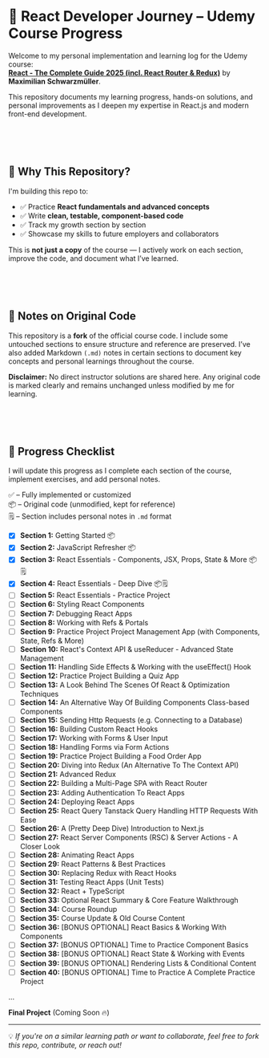 # 🚀 React Developer Journey – Udemy Course Progress

Welcome to my personal implementation and learning log for the Udemy course:  
**[React - The Complete Guide 2025 (incl. React Router & Redux)](https://www.udemy.com/course/react-the-complete-guide-incl-redux/?couponCode=ST7MT290425G4)** by **Maximilian Schwarzmüller**.

This repository documents my learning progress, hands-on solutions, and personal improvements as I deepen my expertise in React.js and modern front-end development.

<br><br><br>

## 🎯 Why This Repository?

I'm building this repo to:

- ✅ Practice **React fundamentals and advanced concepts**
- ✅ Write **clean, testable, component-based code**
- ✅ Track my growth section by section
- ✅ Showcase my skills to future employers and collaborators

This is **not just a copy** of the course — I actively work on each section, improve the code, and document what I’ve learned.

<br><br><br>

## 🧾 Notes on Original Code

This repository is a **fork** of the official course code. I include some untouched sections to ensure structure and reference are preserved.
I’ve also added Markdown `(.md)` notes in certain sections to document key concepts and personal learnings throughout the course.

**Disclaimer:** No direct instructor solutions are shared here. Any original code is marked clearly and remains unchanged unless modified by me for learning.

<br><br><br>

## 📅 Progress Checklist

I will update this progress as I complete each section of the course, implement exercises, and add personal notes.

✅ – Fully implemented or customized  
📦 – Original code (unmodified, kept for reference)  
🗒️ – Section includes personal notes in `.md` format
<br>

- [x] **Section 1:** Getting Started 📦
- [x] **Section 2:** JavaScript Refresher 📦
- [x] **Section 3:** React Essentials - Components, JSX, Props, State & More 📦🗒️
- [x] **Section 4:** React Essentials - Deep Dive 📦🗒️
- [ ] **Section 5:** React Essentials - Practice Project
- [ ] **Section 6:** Styling React Components
- [ ] **Section 7:** Debugging React Apps
- [ ] **Section 8:** Working with Refs & Portals
- [ ] **Section 9:** Practice Project Project Management App (with Components, State, Refs & More)
- [ ] **Section 10:** React's Context API & useReducer - Advanced State Management
- [ ] **Section 11:** Handling Side Effects & Working with the useEffect() Hook
- [ ] **Section 12:** Practice Project Building a Quiz App
- [ ] **Section 13:** A Look Behind The Scenes Of React & Optimization Techniques
- [ ] **Section 14:** An Alternative Way Of Building Components Class-based Components
- [ ] **Section 15:** Sending Http Requests (e.g. Connecting to a Database)
- [ ] **Section 16:** Building Custom React Hooks
- [ ] **Section 17:** Working with Forms & User Input
- [ ] **Section 18:** Handling Forms via Form Actions
- [ ] **Section 19:** Practice Project Building a Food Order App
- [ ] **Section 20:** Diving into Redux (An Alternative To The Context API)
- [ ] **Section 21:** Advanced Redux
- [ ] **Section 22:** Building a Multi-Page SPA with React Router
- [ ] **Section 23:** Adding Authentication To React Apps
- [ ] **Section 24:** Deploying React Apps
- [ ] **Section 25:** React Query Tanstack Query Handling HTTP Requests With Ease
- [ ] **Section 26:** A (Pretty Deep Dive) Introduction to Next.js
- [ ] **Section 27:** React Server Components (RSC) & Server Actions - A Closer Look
- [ ] **Section 28:** Animating React Apps
- [ ] **Section 29:** React Patterns & Best Practices
- [ ] **Section 30:** Replacing Redux with React Hooks
- [ ] **Section 31:** Testing React Apps (Unit Tests)
- [ ] **Section 32:** React + TypeScript
- [ ] **Section 33:** Optional React Summary & Core Feature Walkthrough
- [ ] **Section 34:** Course Roundup
- [ ] **Section 35:** Course Update & Old Course Content
- [ ] **Section 36:** [BONUS OPTIONAL] React Basics & Working With Components
- [ ] **Section 37:** [BONUS OPTIONAL] Time to Practice Component Basics
- [ ] **Section 38:** [BONUS OPTIONAL] React State & Working with Events
- [ ] **Section 39:** [BONUS OPTIONAL] Rendering Lists & Conditional Content
- [ ] **Section 40:** [BONUS OPTIONAL] Time to Practice A Complete Practice Project

...

**Final Project** (Coming Soon 🔥)

---

💡 _If you're on a similar learning path or want to collaborate, feel free to fork this repo, contribute, or reach out!_
